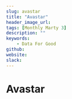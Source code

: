```yaml
---
slug: avastar
title: "Avastar"
header_image_url: 
tags: [Monthly Marty 3]
description: ""
keywords:
    - Data For Good
github: 
website: 
slack: 
---
```


# Avastar
